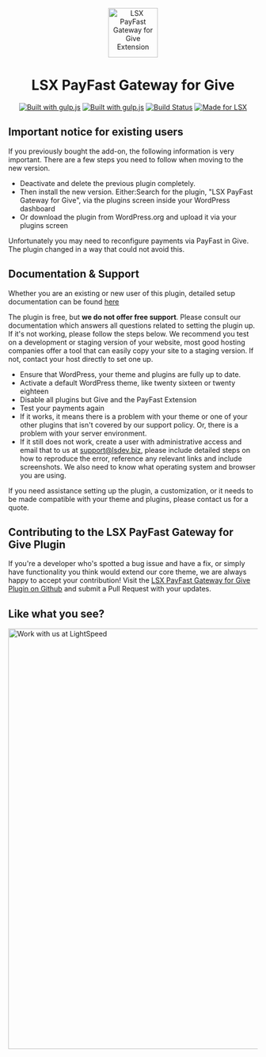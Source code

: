 <p align="center"><a target="_blank" href="https://lsx.lsdev.biz/"><img width="100px;" src="https://lsx.lsdev.biz/wp-content/uploads/2019/03/givewp-payfast-integration.png" alt="LSX PayFast Gateway for Give Extension"></a>
</p>
<h1 align="center">LSX PayFast Gateway for Give</h1>

<p align="center">
	<a href="http://gulpjs.com/"><img src="https://img.shields.io/badge/built%20with-gulp.js-green.svg" alt="Built with gulp.js"></a> 
		<a href="http://gulpjs.com/"><img src="https://img.shields.io/badge/built%20with-gulp.js-green.svg" alt="Built with gulp.js"></a> 
	<a href="https://travis-ci.org/github/lightspeeddevelopment/lsx-give-payfast-gateway"><img src="https://travis-ci.org/lightspeeddevelopment/lsx-give-payfast-gateway.svg?branch=master" alt="Build Status"></a>
	<a href="https://lsx.lsdev.biz/"><img src="https://lsx.lsdev.biz/wp-content/uploads/2019/06/Designed-for-LSX-Theme-blue.png" alt="Made for LSX"></a>
</p>

## Important notice for existing users

If you previously bought the add-on, the following information is very important. There are a few steps you need to follow when moving to the new version.

* Deactivate and delete the previous plugin completely.
* Then install the new version. Either:Search for the plugin, "LSX PayFast Gateway for Give", via the plugins screen inside your WordPress dashboard
* Or download the plugin from WordPress.org and upload it via your plugins screen

Unfortunately you may need to reconfigure payments via PayFast in Give. The plugin changed in a way that could not avoid this.

## Documentation & Support
Whether you are an existing or new user of this plugin, detailed setup documentation can be found [here](https://www.lsdev.biz/documentation/lsx-payfast-gateway-for-give/)

The plugin is free, but **we do not offer free support**. Please consult our documentation which answers all questions related to setting the plugin up. If it's not working, please follow the steps below. We recommend you test on a development or staging version of your website, most good hosting companies offer a tool that can easily copy your site to a staging version. If not, contact your host directly to set one up.

* Ensure that WordPress, your theme and plugins are fully up to date.
* Activate a default WordPress theme, like twenty sixteen or twenty eighteen
* Disable all plugins but Give and the PayFast Extension
* Test your payments again
* If it works, it means there is a problem with your theme or one of your other plugins that isn't covered by our support policy. Or, there is a problem with your server environment.
* If it still does not work, create a user with administrative access and email that to us at [support@lsdev.biz](mailto:support@lsdev.biz), please include detailed steps on how to reproduce the error, reference any relevant links and include screenshots. We also need to know what operating system and browser you are using.

If you need assistance setting up the plugin, a customization, or it needs to be made compatible with your theme and plugins, please contact us for a quote.

## Contributing to the LSX PayFast Gateway for Give Plugin

If you're a developer who's spotted a bug issue and have a fix, or simply have functionality you think would extend our core theme, we are always happy to accept your contribution! Visit the [LSX PayFast Gateway for Give Plugin on Github](https://github.com/lightspeeddevelopment/lsx-give-payfast-gateway) and submit a Pull Request with your updates.

## Like what you see?
<a href="https://www.lsdev.biz/contact/"><img src="https://www.lsdev.biz/wp-content/uploads/2020/02/work-with-lightspeed.png" width="850" alt="Work with us at LightSpeed"></a>
